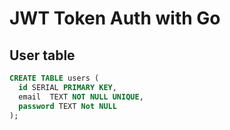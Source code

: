 # JWT Token Auth with Go

## User table

```sql
CREATE TABLE users (
  id SERIAL PRIMARY KEY,
  email  TEXT NOT NULL UNIQUE,
  password TEXT Not NULL
);
```
